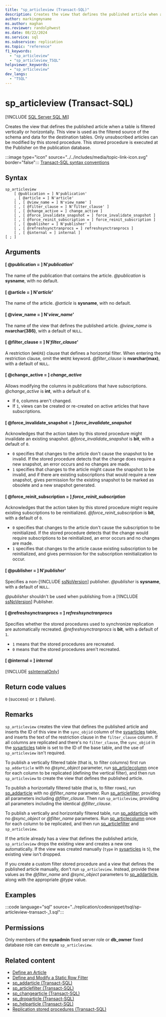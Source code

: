 ```yaml
---
title: "sp_articleview (Transact-SQL)"
description: Creates the view that defines the published article when a table is filtered vertically or horizontally.
author: markingmyname
ms.author: maghan
ms.reviewer: randolphwest
ms.date: 08/22/2024
ms.service: sql
ms.subservice: replication
ms.topic: "reference"
f1_keywords:
  - "sp_articleview"
  - "sp_articleview_TSQL"
helpviewer_keywords:
  - "sp_articleview"
dev_langs:
  - "TSQL"
---
```

# sp_articleview (Transact-SQL)

[!INCLUDE [SQL Server SQL MI](../../includes/applies-to-version/sql-asdbmi.md)]

Creates the view that defines the published article when a table is filtered vertically or horizontally. This view is used as the filtered source of the schema and data for the destination tables. Only unsubscribed articles can be modified by this stored procedure. This stored procedure is executed at the Publisher on the publication database.

:::image type="icon" source="../../includes/media/topic-link-icon.svg" border="false"::: [Transact-SQL syntax conventions](../../t-sql/language-elements/transact-sql-syntax-conventions-transact-sql.md)

## Syntax

```syntaxsql
sp_articleview
    [ @publication = ] N'publication'
    , [ @article = ] N'article'
    [ , [ @view_name = ] N'view_name' ]
    [ , [ @filter_clause = ] N'filter_clause' ]
    [ , [ @change_active = ] change_active ]
    [ , [ @force_invalidate_snapshot = ] force_invalidate_snapshot ]
    [ , [ @force_reinit_subscription = ] force_reinit_subscription ]
    [ , [ @publisher = ] N'publisher' ]
    [ , [ @refreshsynctranprocs = ] refreshsynctranprocs ]
    [ , [ @internal = ] internal ]
[ ; ]
```

## Arguments

#### [ @publication = ] N'*publication*'

The name of the publication that contains the article. *@publication* is **sysname**, with no default.

#### [ @article = ] N'*article*'

The name of the article. *@article* is **sysname**, with no default.

#### [ @view_name = ] N'*view_name*'

The name of the view that defines the published article. *@view_name* is **nvarchar(386)**, with a default of `NULL`.

#### [ @filter_clause = ] N'*filter_clause*'

A restriction (`WHERE`) clause that defines a horizontal filter. When entering the restriction clause, omit the `WHERE` keyword. *@filter_clause* is **nvarchar(max)**, with a default of `NULL`.

#### [ @change_active = ] *change_active*

Allows modifying the columns in publications that have subscriptions. *@change_active* is **int**, with a default of `0`.

- If `0`, columns aren't changed.
- If `1`, views can be created or re-created on active articles that have subscriptions.

#### [ @force_invalidate_snapshot = ] *force_invalidate_snapshot*

Acknowledges that the action taken by this stored procedure might invalidate an existing snapshot. *@force_invalidate_snapshot* is **bit**, with a default of `0`.

- `0` specifies that changes to the article don't cause the snapshot to be invalid. If the stored procedure detects that the change does require a new snapshot, an error occurs and no changes are made.
- `1` specifies that changes to the article might cause the snapshot to be invalid, and if there are existing subscriptions that would require a new snapshot, gives permission for the existing snapshot to be marked as obsolete and a new snapshot generated.

#### [ @force_reinit_subscription = ] *force_reinit_subscription*

Acknowledges that the action taken by this stored procedure might require existing subscriptions to be reinitialized. *@force_reinit_subscription* is **bit**, with a default of `0`.

- `0` specifies that changes to the article don't cause the subscription to be reinitialized. If the stored procedure detects that the change would require subscriptions to be reinitialized, an error occurs and no changes are made.
- `1` specifies that changes to the article cause existing subscription to be reinitialized, and gives permission for the subscription reinitialization to occur.

#### [ @publisher = ] N'*publisher*'

Specifies a non-[!INCLUDE [ssNoVersion](../../includes/ssnoversion-md.md)] publisher. *@publisher* is **sysname**, with a default of `NULL`.

*@publisher* shouldn't be used when publishing from a [!INCLUDE [ssNoVersion](../../includes/ssnoversion-md.md)] Publisher.

#### [ @refreshsynctranprocs = ] *refreshsynctranprocs*

Specifies whether the stored procedures used to synchronize replication are automatically recreated. *@refreshsynctranprocs* is **bit**, with a default of `1`.

- `1` means that the stored procedures are recreated.
- `0` means that the stored procedures aren't recreated.

#### [ @internal = ] *internal*

[!INCLUDE [ssInternalOnly](../../includes/ssinternalonly-md.md)]

## Return code values

`0` (success) or `1` (failure).

## Remarks

`sp_articleview` creates the view that defines the published article and inserts the ID of this view in the `sync_objid` column of the [sysarticles](../system-tables/sysarticles-transact-sql.md) table, and inserts the text of the restriction clause in the `filter_clause` column. If all columns are replicated and there's no `filter_clause`, the `sync_objid` in the [sysarticles](../system-tables/sysarticles-transact-sql.md) table is set to the ID of the base table, and the use of `sp_articleview` isn't required.

To publish a vertically filtered table (that is, to filter columns) first run `sp_addarticle` with no *@sync_object* parameter, run [sp_articlecolumn](sp-articlecolumn-transact-sql.md) once for each column to be replicated (defining the vertical filter), and then run `sp_articleview` to create the view that defines the published article.

To publish a horizontally filtered table (that is, to filter rows), run [sp_addarticle](sp-addarticle-transact-sql.md) with no *@filter_name* parameter. Run [sp_articlefilter](sp-articlefilter-transact-sql.md), providing all parameters including *@filter_clause*. Then run `sp_articleview`, providing all parameters including the identical *@filter_clause*.

To publish a vertically and horizontally filtered table, run [sp_addarticle](sp-addarticle-transact-sql.md) with no *@sync_object* or *@filter_name* parameters. Run [sp_articlecolumn](sp-articlecolumn-transact-sql.md) once for each column to be replicated, and then run [sp_articlefilter](sp-articlefilter-transact-sql.md) and `sp_articleview`.

If the article already has a view that defines the published article, `sp_articleview` drops the existing view and creates a new one automatically. If the view was created manually (`type` in [sysarticles](../system-tables/sysarticles-transact-sql.md) is `5`), the existing view isn't dropped.

If you create a custom filter stored procedure and a view that defines the published article manually, don't run `sp_articleview`. Instead, provide these values as the *@filter_name* and *@sync_object* parameters to [sp_addarticle](sp-addarticle-transact-sql.md), along with the appropriate *@type* value.

## Examples

:::code language="sql" source="../replication/codesnippet/tsql/sp-articleview-transact-_1.sql":::

## Permissions

Only members of the **sysadmin** fixed server role or **db_owner** fixed database role can execute `sp_articleview`.

## Related content

- [Define an Article](../replication/publish/define-an-article.md)
- [Define and Modify a Static Row Filter](../replication/publish/define-and-modify-a-static-row-filter.md)
- [sp_addarticle (Transact-SQL)](sp-addarticle-transact-sql.md)
- [sp_articlefilter (Transact-SQL)](sp-articlefilter-transact-sql.md)
- [sp_changearticle (Transact-SQL)](sp-changearticle-transact-sql.md)
- [sp_droparticle (Transact-SQL)](sp-droparticle-transact-sql.md)
- [sp_helparticle (Transact-SQL)](sp-helparticle-transact-sql.md)
- [Replication stored procedures (Transact-SQL)](replication-stored-procedures-transact-sql.md)
